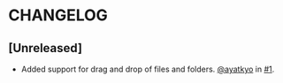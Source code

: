 # CHANGELOG

## [Unreleased]

- Added support for drag and drop of files and folders. [@ayatkyo](https://github.com/ayatkyo) in [#1](https://github.com/wailsapp/go-webview2/pull/1).